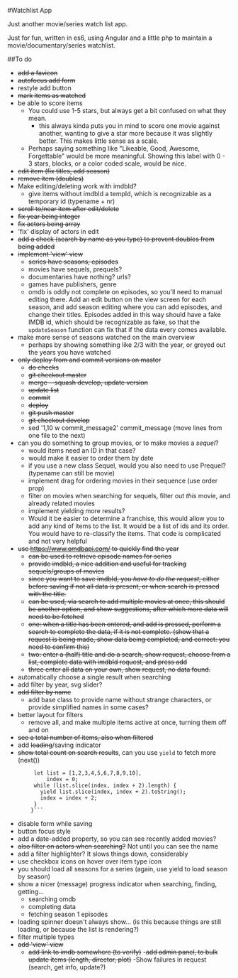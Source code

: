 #Watchlist App

Just another movie/series watch list app.

Just for fun, written in es6, using Angular and a little php to maintain a movie/documentary/series watchlist.

##To do

- <s>add a favicon</s>
- <s>autofocus add form</s>
- restyle add button
- <s>mark items as watched</s>
- be able to score items
    - You could use 1-5 stars, but always get a bit confused on what they mean.
        - this always kinda puts you in mind to score one movie against another, wanting to give a star more because it was slightly better. This makes little sense as a scale.
    - Perhaps saying something like "Likeable, Good, Awesome, Forgettable" would be more meaningful. Showing this label with 0 - 3 stars, blocks, or a color coded scale, would be nice.
- <s>edit item (fix titles, add season)</s>
- <s>remove item (doubles)</s>
- Make editing/deleting work with imdbId?
    - give items without imdbId a tempId, which is recognizable as a temporary id (typename + nr)
- <s>scroll to/near item after edit/delete</s>
- <s>fix year being integer</s>
- <s>fix actors being array</s>
- 'fix' display of actors in edit
- <s>add a check (search by name as you type) to prevent doubles from being added</s>
- <s>implement 'view' view</s>
    - <s>series have seasons, episodes</s>
    - movies have sequels, prequels?
    - documentaries have nothing? urls?
    - games have publishers, genre
    - omdb is oddly not complete on episodes, so you'll need to manual editing there. Add an edit button on the view screen for each season, and add season editing where you can add episodes, and change their titles. Episodes added in this way should have a fake IMDB id, which should be recognizable as fake, so that the `updateSeason` function can fix that if the data every comes available.
- make more sense of seasons watched on the main overview
    - perhaps by showing something like 2/3 with the year, or greyed out the years you have watched
- <s>only deploy from and commit versions on master
    - do checks
    - git checkout master
    - merge --squash develop, update version
    - update list
    - commit
    - deploy
    - git push master
    - git checkout develop</s>
    - sed  '1,10 w commit_message2' commit_message  (move lines from one file to the next)
- can you do something to group movies, or to make movies a _sequel_?
    - would items need an ID in that case?
    - would make it easier to order them by date
    - if you use a new class Sequel, would you also need to use Prequel? (typename can still be movie)
    - implement drag for ordering movies in their sequence (use order prop)
    - filter on movies when searching for sequels, filter out _this_ movie, and already related movies
    - implement yielding more results?
    - Would it be easier to determine a franchise, this would allow you to add any kind of items to the list. It would be a list of ids and its order. You would have to re-classify the items. That code is complicated and not very helpful
- <s>use https://www.omdbapi.com/ to quickly find the year
    - can be used to retrieve episode names for series
    - provide imdbId, a nice addition and useful for tracking sequels/groups of movies
    - since you want to save imdbId, you _have to do the request_, either before saving if not all data is present, or when search is pressed with the title. 
    - can be used, via search to add multiple movies at once, this should be another option, and show suggestions, after which more data will need to be fetched
    - one: when a title has been entered, and add is pressed, perform a search to complete the data, if it is not complete. (show that a request is being made, show data being completed, and correct: you need to confirm this)
    - two: enter a (half) title and do a search, show request, choose from a list, complete data with imdbId request, and press add
    - three enter all data on your own, show request, no data found.</s>
- automatically choose a single result when searching
- add filter by year, svg slider?
- <s>add filter by name</s>
    - add base class to provide name without strange characters, or provide simplified names in some cases?
- better layout for filters
    - remove all, and make multiple items active at once, turning them off and on
- <s>see a total number of items, also when filtered</s>
- add <s>loading</s>/saving indicator
- <s>show total count on search results</s>, can you use `yield` to fetch more (next())
    ```function *tens() {
         let list = [1,2,3,4,5,6,7,8,9,10],
             index = 0;
         while (list.slice(index, index + 2).length) {
           yield list.slice(index, index + 2).toString();
           index = index + 2;
         }
        }```
- disable form while saving
- button focus style
- add a date-added property, so you can see recently added movies?
- <s>also filter on actors when searching?</s> Not until you can see the name
- add a filter highlighter? It slows things down, considerably
- use checkbox icons on hover over item type icon
- you should load all seasons for a series (again, use yield to load season by season)
- show a nicer (message) progress indicator when searching, finding, getting...
    - searching omdb
    - completing data
    - fetching season 1 episodes
- loading spinner doesn't always show... (is this because things are still loading, or because the list is rendering?)
- filter multiple types
- <s>add 'view' view</s>
    - <s>add link to imdb somewhere (to verify)</s>
-<s>add admin panel, to bulk update items (length, director, plot)</s>
-Show failures in request (search, get info, update?)